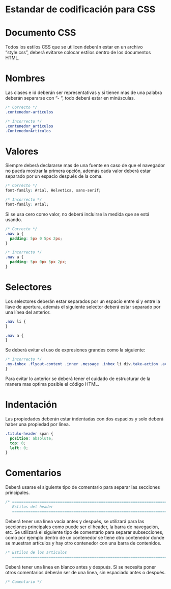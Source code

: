 Estandar de codificación para CSS
====================

Documento CSS
====================
Todos los estilos CSS que se utilicen deberán estar en un archivo “style.css”, deberá evitarse colocar estilos dentro de los documentos HTML.

Nombres
====================
Las clases e id deberán ser representativas y si tienen mas de una palabra deberán separarse con “- “, todo deberá estar en minúsculas.
```css
/* Correcto */
.contenedor-articulos

/* Incorrecto */
.contenedor_articulos
.ContenedorArticulos
```
Valores
====================
Siempre deberá declararse mas de una fuente en caso de que el navegador no pueda mostrar la primera opción, además cada valor deberá estar separado por un espacio después de la coma.
```css
/* Correcto */
font-family: Arial, Helvetica, sans-serif;

/* Incorrecto */
font-family: Arial;
```
Si se usa cero como valor, no deberá incluirse la medida que se está usando.
```css
/* Correcto */
.nav a {
  padding: 5px 0 5px 2px;
}

/* Incorrecto */
.nav a {
  padding: 5px 0px 5px 2px;
}
```
Selectores
====================
Los selectores deberán estar separados por un espacio entre si y entre la llave de apertura, además el siguiente selector deberá estar separado por una línea del anterior.
```css
.nav li {
}

.nav a {
}
```

Se deberá evitar el uso de expresiones grandes como la siguiente:
```css
/* Incorrecto */
.my-inbox .flyout-content .inner .message .inbox li div.take-action .actions ul li a {
}
```
Para evitar lo anterior se deberá tener el cuidado de estructurar de la manera mas optima posible el código HTML.

Indentación
====================
Las propiedades deberán estar indentadas con dos espacios y solo deberá haber una propiedad por línea.
```css
.titulo-header span {
  position: absolute;
  top: 0;
  left: 0;
}
```
Comentarios
====================
Deberá usarse el siguiente tipo de comentario para separar las secciones principales.
```css
/* ==========================================================================
   Estilos del header
   ========================================================================== */
```
Deberá tener una línea vacía antes y después, se utilizará para las secciones principales como puede ser el header, la barra de navegación, etc.
Se utilizará el siguiente tipo de comentario para separar subsecciones, como por ejemplo dentro de un contenedor se tiene otro contenedor donde se muestran artículos y hay otro contenedor con una barra de contenidos.
```css
/* Estilos de los artículos
   ========================================================================== */
```
Deberá tener una línea en blanco antes y después.
Si se necesita poner otros comentarios deberán ser de una línea, sin espaciado antes o después.
```css
/* Comentario */
```
